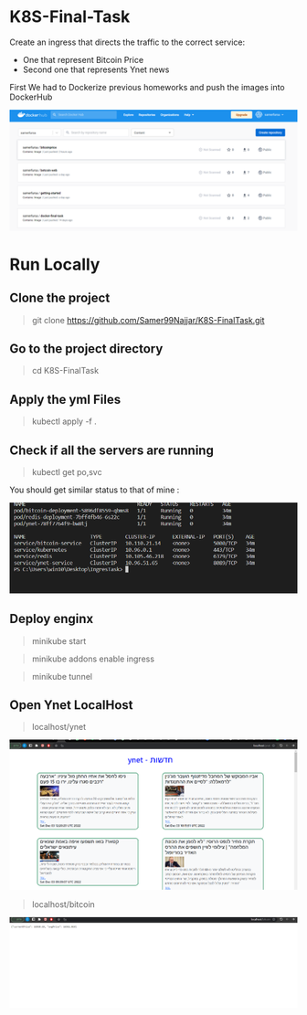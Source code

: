 # K8S-Final-Task

Create an ingress that directs the traffic to the correct service:
  -  One that represent Bitcoin Price
  -  Second one that represents Ynet news

First We had to Dockerize previous homeworks and push the images into DockerHub

![alt text](https://github.com/Samer99Najjar/K8S-FinalTask/blob/main/dockerhubimg.PNG)

# Run Locally

## Clone the project

 > git clone https://github.com/Samer99Najjar/K8S-FinalTask.git
  
## Go to the project directory

 > cd K8S-FinalTask
  
## Apply the yml Files 

 > kubectl apply -f .

## Check if all the servers are running

> kubectl get po,svc

You should get similar status to that of mine :

![alt text](https://github.com/Samer99Najjar/K8S-FinalTask/blob/main/runningimg.PNG)

## Deploy enginx
> minikube start

> minikube addons enable ingress

> minikube tunnel
 
## Open Ynet LocalHost 
> localhost/ynet

![alt text](https://github.com/Samer99Najjar/K8S-FinalTask/blob/main/pic1k8stask.PNG)

> localhost/bitcoin

![alt text](https://github.com/Samer99Najjar/K8S-FinalTask/blob/main/pick2k8stask.PNG)
